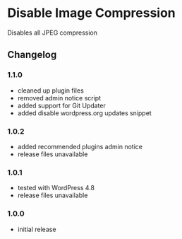 # Disable Image Compression

Disables all JPEG compression

## Changelog

### 1.1.0
- cleaned up plugin files
- removed admin notice script
- added support for Git Updater
- added disable wordpress.org updates snippet

### 1.0.2
- added recommended plugins admin notice
- release files unavailable

### 1.0.1
- tested with WordPress 4.8
- release files unavailable

### 1.0.0
- initial release
